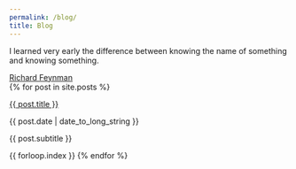 ```yaml
---
permalink: /blog/
title: Blog
---
```

<div id='blog' class='wrap'>
    <div id='intro'>
        <div class='quote'>
            <p>I learned very early the difference between knowing the name of something and knowing something.</p>
            <a href='https://en.wikiquote.org/wiki/Richard_Feynman' target='_blank'>Richard Feynman</a>
        </div>
    </div>
    <div id='posts' class='section'>
        {% for post in site.posts %}
            <div class='post-row'>
                <p class='post-title'>
                    <a href="{{ post.url }}">
                        {{ post.title }}
                    </a>
                </p>
                <p class='post-date'>
                    {{ post.date | date_to_long_string }}
                </p>
            </div>
            <p class='post-subtitle'>
                {{ post.subtitle }}
            </p>
            <span class='hidden'>{{ forloop.index }}</span>
        {% endfor %}
    </div>
</div>
